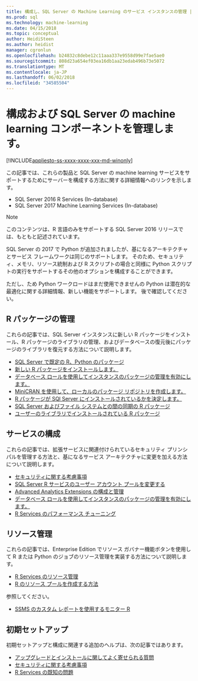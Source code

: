 ```yaml
---
title: 構成し、SQL Server の Machine Learning のサービス インスタンスの管理 |Microsoft ドキュメント
ms.prod: sql
ms.technology: machine-learning
ms.date: 04/15/2018
ms.topic: conceptual
author: HeidiSteen
ms.author: heidist
manager: cgronlun
ms.openlocfilehash: b24832c8debe12c11aaa337e9558d99e7fae5ae0
ms.sourcegitcommit: 808d23a654ef03ea16db1aa23edab496b73e5072
ms.translationtype: MT
ms.contentlocale: ja-JP
ms.lasthandoff: 06/02/2018
ms.locfileid: "34585504"
---
```

# <a name="configure-and-manage-machine-learning-components-in-sql-server"></a>構成および SQL Server の machine learning コンポーネントを管理します。
[!INCLUDE[appliesto-ss-xxxx-xxxx-xxx-md-winonly](../../includes/appliesto-ss-xxxx-xxxx-xxx-md-winonly.md)]

この記事では、これらの製品と SQL Server の machine learning サービスをサポートするためにサーバーを構成する方法に関する詳細情報へのリンクを示します。

+ SQL Server 2016 R Services (In-database)
+ SQL Server 2017 Machine Learning Services (In-database)

> [!NOTE]
> 
> このコンテンツは、R 言語のみをサポートする SQL Server 2016 リリースでは、もともと記述されています。
> 
> SQL Server の 2017 で Python が追加されましたが、基になるアーキテクチャとサービス フレームワークは同じのサポートします。 そのため、セキュリティ、メモリ、リソース統制および R スクリプトの場合と同様に Python スクリプトの実行をサポートするその他のオプションを構成することができます。
> 
> ただし、ため Python ワークロードはまだ使用できませんの Python は潜在的な最適化に関する詳細情報、新しい機能をサポートします。 後で確認してください。

## <a name="r-package-management"></a>R パッケージの管理

これらの記事では、SQL Server インスタンスに新しい R パッケージをインストール、R パッケージのライブラリの管理、およびデータベースの復元後にパッケージのライブラリを復元する方法について説明します。

+ [SQL Server で既定の R、Python のパッケージ](installing-and-managing-r-packages.md)
+ [新しい R パッケージをインストールします。](install-additional-r-packages-on-sql-server.md)
+ [データベース ロールを使用してインスタンスのパッケージの管理を有効にします。](r-package-how-to-enable-or-disable.md)
+ [MiniCRAN を使用して、ローカルのパッケージ リポジトリを作成します。](create-a-local-package-repository-using-minicran.md)
+ [R パッケージが SQl Server にインストールされているかを決定します。](determine-which-packages-are-installed-on-sql-server.md)
+ [SQL Server およびファイル システムとの間の同期の R パッケージ](package-install-uninstall-and-sync.md)
+ [ユーザーのライブラリでインストールされている R パッケージ](packages-installed-in-user-libraries.md)

## <a name="service-configuration"></a>サービスの構成

これらの記事では、拡張サービスに関連付けられているセキュリティ プリンシパルを管理する方法と、基になるサービス アーキテクチャに変更を加える方法について説明します。

+ [セキュリティに関する考慮事項](security-considerations-for-the-r-runtime-in-sql-server.md)
+ [SQL Server R サービスのユーザー アカウント プールを変更する](../../advanced-analytics/r/modify-the-user-account-pool-for-sql-server-r-services.md)
+ [Advanced Analytics Extensions の構成と管理](../../advanced-analytics/r/configure-and-manage-advanced-analytics-extensions.md)
+ [データベース ロールを使用してインスタンスのパッケージの管理を有効にします。](r-package-how-to-enable-or-disable.md)
+ [R Services のパフォーマンス チューニング](sql-server-r-services-performance-tuning.md)

## <a name="resource-governance"></a>リソース管理

これらの記事では、Enterprise Edition でリソース ガバナー機能ボタンを使用して R または Python のジョブのリソース管理を実装する方法について説明します。

+ [R Services のリソース管理](../../advanced-analytics/r/resource-governance-for-r-services.md)
+ [R のリソース プールを作成する方法](../../advanced-analytics/r/how-to-create-a-resource-pool-for-r.md)

参照してください。

+ [SSMS のカスタム レポートを使用するモニター R](monitor-r-services-using-custom-reports-in-management-studio.md)

## <a name="initial-setup"></a>初期セットアップ

初期セットアップと構成に関連する追加のヘルプは、次の記事ではあります。

+ [アップグレードとインストールに関してよく寄せられる質問](../r/upgrade-and-installation-faq-sql-server-r-services.md)
+ [セキュリティに関する考慮事項](../r/security-considerations-for-the-r-runtime-in-sql-server.md)
+ [R Services の既知の問題](../../advanced-analytics/known-issues-for-sql-server-machine-learning-services.md)

